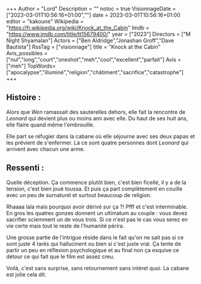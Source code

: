 +++
Author = "Lord"
Description = ""
notoc = true
VisionnageDate = ["2023-03-01T10:56:16+01:00",""]
date = 2023-03-01T10:56:16+01:00
editor = "kakoune"
Wikipedia = "https://fr.wikipedia.org/wiki/Knock_at_the_Cabin"
Imdb = "https://www.imdb.com/title/tt15679400/"
year = ["2023"]
Directors = ["M Night Shyamalan"]
Actors = ["Ben Aldridge","Jonashan Groff","Dave Bautista"]
RssTag = ["visionnage"]
title = "Knock at the Cabin"
Avis_possibles = ["nul","long","court","oneshot","meh","cool","excellent","parfait"]
Avis = ["meh"]
TopWords=["apocalypse","illuminé","religion","châtiment","sacrifice","catastrophe"]
+++
## Histoire :
Alors que *Wen* ramassait des sauterelles dehors, elle fait la rencontre de *Leonard* qui devient plus ou moins ami avec elle.
Du haut de ses huit ans, elle flaire quand même l'embrouille.

Elle part se réfugier dans la cabane où elle séjourne avec ses deux papas et les prévient de s'enfermer.
Là ce sont quatre personnes dont *Leonard* qui arrivent avec chacun une arme.

## Ressenti :
Quelle déception.
Ça commence plutôt bien, c'est bien ficellé, il y a de la tension, c'est bien joué toussa.
Et puis ça part complètement en couille avec un peu de surnaturel et surtout beaucoup de religion.

Rhaaaa lala mais pourquoi avoir dérivé sur ça ?!
Pfff et c'est interminable.
En gros les quatres gonzes donnent un ultimatum au couple : vous devez sacrifier sciemment un de vous trois.
Si ce n'est pas le cas vous serez en vie certe mais tout le reste de l'humanité périra.

Une grosse partie de l'intrigue réside dans le fait qu'on ne sait pas si ce sont juste 4 tarés qui hallucinent ou bien si c'est juste vrai.
Ça tente de partir un peu en réflexion psychologique et au final non ça esquive ce détour ce qui fait que le film est assez creu.

Voilà, c'est sans surprise, sans retournement sans intéret quoi.
La cabane est jolie cela dit.

